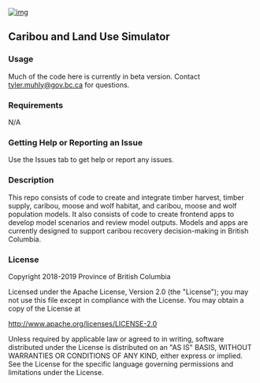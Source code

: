 [![img](https://img.shields.io/badge/Lifecycle-Experimental-339999)](https://github.com/bcgov/repomountie/blob/master/doc/lifecycle-badges.md)
## Caribou and Land Use Simulator
### Usage
Much of the code here is currently in beta version. Contact tyler.muhly@gov.bc.ca for questions.  

### Requirements
N/A

### Getting Help or Reporting an Issue
Use the Issues tab to get help or report any issues.

### Description
This repo consists of code to create and integrate timber harvest, timber supply, caribou, moose and wolf habitat, and caribou, moose and wolf population models. It also consists of code to create frontend apps to develop model scenarios and review model outputs. Models and apps are currently designed to support caribou recovery decision-making in British Columbia.

### License
Copyright 2018-2019 Province of British Columbia

Licensed under the Apache License, Version 2.0 (the "License");
you may not use this file except in compliance with the License.
You may obtain a copy of the License at 

   http://www.apache.org/licenses/LICENSE-2.0

Unless required by applicable law or agreed to in writing, software
distributed under the License is distributed on an "AS IS" BASIS,
WITHOUT WARRANTIES OR CONDITIONS OF ANY KIND, either express or implied.
See the License for the specific language governing permissions and
limitations under the License.
